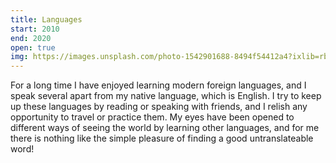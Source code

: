```yaml
---
title: Languages 
start: 2010 
end: 2020 
open: true
img: https://images.unsplash.com/photo-1542901688-8494f54412a4?ixlib=rb-1.2.1&ixid=eyJhcHBfaWQiOjEyMDd9&auto=format&fit=crop&w=1300&q=80
---
```

For a long time I have enjoyed learning modern foreign languages, and I speak several apart from my native language, which is English. I try to keep up these languages by reading or speaking with friends, and I relish any opportunity to travel or practice them. My eyes have been opened to different ways of seeing the world by learning other languages, and for me there is nothing like the simple pleasure of finding a good untranslateable word!